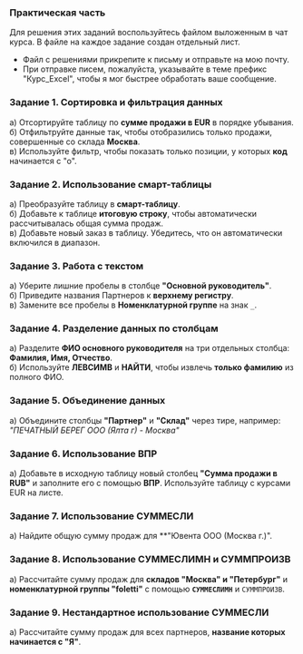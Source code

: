 ### **Практическая часть**

Для решения этих заданий воспользуйтесь файлом выложенным в чат курса.
В файле на каждое задание создан отдельный лист. 
- Файл с решениями прикрепите к письму и отправьте на мою почту.
- При отправке писем, пожалуйста, указывайте в теме префикс "Курс_Excel", чтобы я мог быстрее обработать ваше сообщение.
### **Задание 1. Сортировка и фильтрация данных**

а) Отсортируйте таблицу по **сумме продажи в EUR** в порядке убывания.  
б) Отфильтруйте данные так, чтобы отобразились только продажи, совершенные со склада **Москва**.  
в) Используйте фильтр, чтобы показать только позиции, у которых **код** начинается с "о".

### **Задание 2. Использование смарт-таблицы**

а) Преобразуйте таблицу в **смарт-таблицу**.  
б) Добавьте к таблице **итоговую строку**, чтобы автоматически рассчитывалась общая сумма продаж.  
в) Добавьте новый заказ в таблицу. Убедитесь, что он автоматически включился в диапазон.

### **Задание 3. Работа с текстом**

а) Уберите лишние пробелы в столбце **"Основной руководитель"**.  
б) Приведите названия Партнеров к **верхнему регистру**.  
в) Замените все пробелы в **Номенклатурной группе** на знак `_`.

### **Задание 4. Разделение данных по столбцам**

а) Разделите **ФИО основного руководителя** на три отдельных столбца: **Фамилия, Имя, Отчество**.  
б) Используйте **ЛЕВСИМВ** и **НАЙТИ**, чтобы извлечь **только фамилию** из полного ФИО.

### **Задание 5. Объединение данных**

а) Объедините столбцы **"Партнер"** и **"Склад"** через тире, например:  
_"ПЕЧАТНЫЙ БЕРЕГ ООО (Ялта г) - Москва"_

### **Задание 6. Использование ВПР**

a) Добавьте в исходную таблицу новый столбец **"Сумма продажи в RUB"** и заполните его с помощью **ВПР**. Используйте таблицу с курсами EUR на листе.

### **Задание 7. Использование СУММЕСЛИ**
  
а) Найдите общую сумму продаж для **"Ювента ООО (Москва г.)".

### **Задание 8. Использование СУММЕСЛИМН и СУММПРОИЗВ**
  
а) Рассчитайте сумму продаж для **складов "Москва" и "Петербург"** и **номенклатурной группы "foletti"** с помощью **`СУММЕСЛИМН`** и `СУММПРОИЗВ`.

### **Задание 9. Нестандартное использование СУММЕСЛИ**

а) Рассчитайте сумму продаж для всех партнеров, **название которых начинается с "Я"**.